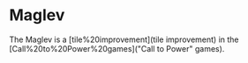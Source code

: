 # Maglev

The Maglev is a [tile%20improvement](tile improvement) in the [Call%20to%20Power%20games]("Call to Power" games).